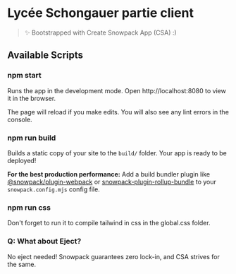 # Lycée Schongauer partie client

> ✨ Bootstrapped with Create Snowpack App (CSA) :)

## Available Scripts

### npm start

Runs the app in the development mode.
Open http://localhost:8080 to view it in the browser.

The page will reload if you make edits.
You will also see any lint errors in the console.

### npm run build

Builds a static copy of your site to the `build/` folder.
Your app is ready to be deployed!

**For the best production performance:** Add a build bundler plugin like [@snowpack/plugin-webpack](https://github.com/snowpackjs/snowpack/tree/main/plugins/plugin-webpack) or [snowpack-plugin-rollup-bundle](https://github.com/ParamagicDev/snowpack-plugin-rollup-bundle) to your `snowpack.config.mjs` config file.


### npm run css

Don't forget to run it to compile tailwind in css in the global.css folder.


### Q: What about Eject?

No eject needed! Snowpack guarantees zero lock-in, and CSA strives for the same.
